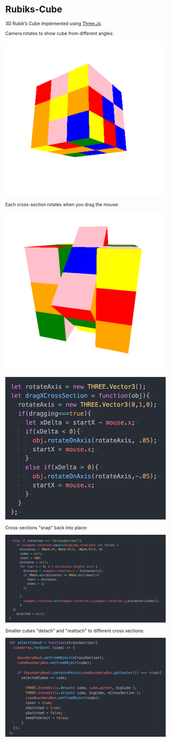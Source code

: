 # Rubiks-Cube

3D Rubik’s Cube implemented using [Three.Js](https://threejs.org/).

Camera rotates to show cube from different angles:

![Rubik's Cube](assets/cube_screenshot.png)

Each cross-section rotates when you drag the mouse:

![Rotating Cross Section](assets/rotating_cross_section.png)

![Drag X Cross Section Code Snippet](assets/drag_x_cross_section.png)

Cross-sections "snap" back into place:

![Snap Back Code Snippet](assets/snapback.png)

Smaller cubes "detach" and "reattach" to different cross sections:

![Select Cubes Code Snippet](assets/select_cubes.png)
